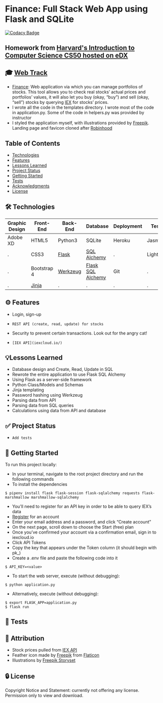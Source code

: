 # Finance: Full Stack Web App using Flask and SQLite
[![Codacy Badge](https://app.codacy.com/project/badge/Grade/323b83dec4c44b78bde6a4b2aa3477ec)](https://www.codacy.com/gh/JacobGrisham/Finance-Full-Stack-Web-App-using-Flask-and-SQLite/dashboard?utm_source=github.com&amp;utm_medium=referral&amp;utm_content=JacobGrisham/Finance-Full-Stack-Web-App-using-Flask-and-SQLite&amp;utm_campaign=Badge_Grade)
## Homework from [Harvard's Introduction to Computer Science CS50 hosted on eDX](https://www.edx.org/course/cs50s-introduction-to-computer-science)
## 🎓 [Web Track](https://cs50.harvard.edu/x/2020/tracks/web/)
-   [Finance](https://cs50.harvard.edu/x/2020/tracks/web/finance/): Web application via which you can manage portfolios of stocks. This tool allows you to check real stocks’ actual prices and portfolios’ values, it will also let you buy (okay, “buy”) and sell (okay, “sell”) stocks by querying [IEX](iexcloud.io/) for stocks’ prices.
-   I wrote all the code in the templates directory. I wrote most of the code in application.py. Some of the code in helpers.py was provided by instructor
-   I styled the application myself, with illustrations provided by [Freepik](http://www.freepik.com/). Landing page and favicon cloned after [Robinhood](https://robinhood.com/us/en/)

## Table of Contents
-   [Technologies](#technologies)
-   [Features](#features)
-   [Lessons Learned](#lessons-learned)
-   [Project Status](#project-status)
-   [Getting Started](#getting-started)
-   [Tests](#tests)
-   [Acknowledgments](#acknowledgments)
-   [License](#license)

## 🛠 Technologies
|Graphic Design|Front-End|Back-End|Database|Deployment|Testing|
|------------- | ------- | ------ | ------ | -------- | -------|
|Adobe XD	    |HTML5	  |Python3  |SQLite  |Heroku	   |Jasmine|
|.			        |CSS3		  |[Flask](https://flask.palletsprojects.com/en/1.1.x/)   |[SQL Alchemy](https://www.sqlalchemy.org/)|.      |Lighthouse|
|.			        |Bootstrap 4|[Werkzeug](https://werkzeug.palletsprojects.com/en/1.0.x/)	|[Flask SQL Alchemy](https://flask-sqlalchemy.palletsprojects.com/en/2.x/)	  |Git		   |.|
|.			        |[Jinja](https://jinja.palletsprojects.com/en/2.11.x/)    |.		   |.		    |.		     |.|

## ⚙️ Features
-   Login, sign-up
-	  REST API (create, read, update) for stocks
-   Security to prevent certain transactions. Look out for the angry cat!
-	  [IEX API](iexcloud.io/)

## 💡Lessons Learned
-   Database design and Create, Read, Update in SQL
-   Rewrote the entire application to use Flask SQL Alchemy
-   Using Flask as a server-side framework
-   Python Class/Models and Schemas
-   Jinja templating
-   Password hashing using Werkzeug
-   Parsing data from API
-   Parsing data from SQL queries
-   Calculations using data from API and database

## ✅ Project Status
-	  Add tests

## 🚀 Getting Started
To run this project locally:
-   In your terminal, navigate to the root project directory and run the following commands
-   To install the dependencies
```
$ pipenv install flask flask-session flask-sqlalchemy requests flask-marshmallow marshmallow-sqlalchemy
```
-   You'll need to register for an API key in order to be able to query IEX’s data
-   [Register](iexcloud.io/cloud-login#/register/) for an account
-   Enter your email address and a password, and click “Create account”
-   On the next page, scroll down to choose the Start (free) plan
-   Once you’ve confirmed your account via a confirmation email, sign in to iexcloud.io
-   Click API Tokens
-   Copy the key that appears under the Token column (it should begin with pk_)
-   Create a .env file and paste the following code into it
```
$ API_KEY=<value>
```
-   To start the web server, execute (without debugging):
```
$ python application.py 
```
-   Alternatively, execute (without debugging):
```
$ export FLASK_APP=application.py
$ flask run
```
## 📐 Tests

## 📣 Attribution
-   Stock prices pulled from [IEX API](iexcloud.io/)
-   Feather icon made by [Freepik](http://www.freepik.com/) from [Flaticon](https://www.flaticon.com/free-icon/feather_105145?term=feather&page=1&position=85&related_item_id=105145)
-   Illustrations by [Freepik Storyset](https://storyset.com/people/rafiki)

## 🔒 License
Copyright Notice and Statement: currently not offering any license. Permission only to view and download.
